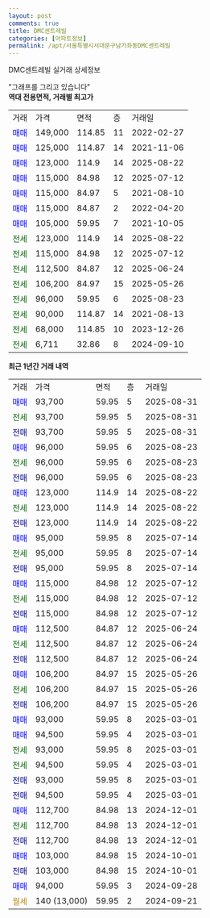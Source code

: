 ```yaml
---
layout: post
comments: true
title: DMC센트레빌
categories: [아파트정보]
permalink: /apt/서울특별시서대문구남가좌동DMC센트레빌
---
```


DMC센트레빌 실거래 상세정보

<script type="text/javascript">
  google.charts.load('current', {'packages':['line', 'corechart']});
  google.charts.setOnLoadCallback(drawChart);

  function drawChart() {
    var data = new google.visualization.DataTable();
    data.addColumn('date', '거래일');
    data.addColumn('number', "매매");
    data.addColumn('number', "전세");
    data.addColumn('number', "전매");

    data.addRows([[new Date(Date.parse("2025-08-31")), 93700, null, null], [new Date(Date.parse("2025-08-31")), null, 93700, null], [new Date(Date.parse("2025-08-31")), null, null, 93700], [new Date(Date.parse("2025-08-23")), 96000, null, null], [new Date(Date.parse("2025-08-23")), null, 96000, null], [new Date(Date.parse("2025-08-23")), null, null, 96000], [new Date(Date.parse("2025-08-22")), 123000, null, null], [new Date(Date.parse("2025-08-22")), null, 123000, null], [new Date(Date.parse("2025-08-22")), null, null, 123000], [new Date(Date.parse("2025-07-14")), 95000, null, null], [new Date(Date.parse("2025-07-14")), null, 95000, null], [new Date(Date.parse("2025-07-14")), null, null, 95000], [new Date(Date.parse("2025-07-12")), 115000, null, null], [new Date(Date.parse("2025-07-12")), null, 115000, null], [new Date(Date.parse("2025-07-12")), null, null, 115000], [new Date(Date.parse("2025-06-24")), 112500, null, null], [new Date(Date.parse("2025-06-24")), null, 112500, null], [new Date(Date.parse("2025-06-24")), null, null, 112500], [new Date(Date.parse("2025-05-26")), 106200, null, null], [new Date(Date.parse("2025-05-26")), null, 106200, null], [new Date(Date.parse("2025-05-26")), null, null, 106200], [new Date(Date.parse("2025-03-01")), 93000, null, null], [new Date(Date.parse("2025-03-01")), 94500, null, null], [new Date(Date.parse("2025-03-01")), null, 93000, null], [new Date(Date.parse("2025-03-01")), null, 94500, null], [new Date(Date.parse("2025-03-01")), null, null, 93000], [new Date(Date.parse("2025-03-01")), null, null, 94500], [new Date(Date.parse("2024-12-01")), 112700, null, null], [new Date(Date.parse("2024-12-01")), null, 112700, null], [new Date(Date.parse("2024-12-01")), null, null, 112700], [new Date(Date.parse("2024-10-01")), 103000, null, null], [new Date(Date.parse("2024-10-01")), null, null, 103000], [new Date(Date.parse("2024-09-28")), 94000, null, null], [new Date(Date.parse("2024-09-21")), null, null, null]]);

    var options = {
      hAxis: {
        format: 'yyyy/MM/dd'
      },    
      lineWidth: 0,
      pointsVisible: true,    
      title: '최근 1년간 유형별 실거래가 분포',
      legend: { position: 'bottom' }
    };

    var formatter = new google.visualization.NumberFormat({pattern:'###,###'} );
    formatter.format(data, 1);
    formatter.format(data, 2);
    
    setTimeout(function() {
        var chart = new google.visualization.LineChart(document.getElementById('columnchart_material'));
        chart.draw(data, (options));
        document.getElementById('loading').style.display = 'none';
    }, 200);
  }
</script>


<div id="loading" style="z-index:20; display: block; margin-left: 0px">"그래프를 그리고 있습니다"</div>
<div id="columnchart_material" style="width: 95%; margin-left: 0px; display: block"></div>
<!-- contents start -->
<b>역대 전용면적, 거래별 최고가</b>
<table class="sortable">
    <tr>
      <td>거래</td>
      <td>가격</td>
      <td>면적</td>
      <td>층</td>
      <td>거래일</td>
    </tr>
        <tr>
          <td><a style="color: blue">매매</a></td>
          <td>149,000</td>
          <td>114.85</td>
          <td>11</td>
          <td>2022-02-27</td>
        </tr>            <tr>
          <td><a style="color: blue">매매</a></td>
          <td>125,000</td>
          <td>114.87</td>
          <td>14</td>
          <td>2021-11-06</td>
        </tr>            <tr>
          <td><a style="color: blue">매매</a></td>
          <td>123,000</td>
          <td>114.9</td>
          <td>14</td>
          <td>2025-08-22</td>
        </tr>            <tr>
          <td><a style="color: blue">매매</a></td>
          <td>115,000</td>
          <td>84.98</td>
          <td>12</td>
          <td>2025-07-12</td>
        </tr>            <tr>
          <td><a style="color: blue">매매</a></td>
          <td>115,000</td>
          <td>84.97</td>
          <td>5</td>
          <td>2021-08-10</td>
        </tr>            <tr>
          <td><a style="color: blue">매매</a></td>
          <td>115,000</td>
          <td>84.87</td>
          <td>2</td>
          <td>2022-04-20</td>
        </tr>            <tr>
          <td><a style="color: blue">매매</a></td>
          <td>105,000</td>
          <td>59.95</td>
          <td>7</td>
          <td>2021-10-05</td>
        </tr>        
        <tr>
              <td><a style="color: darkgreen">전세</a></td>
              <td>123,000</td>
              <td>114.9</td>
              <td>14</td>
              <td>2025-08-22</td>
            </tr>            <tr>
              <td><a style="color: darkgreen">전세</a></td>
              <td>115,000</td>
              <td>84.98</td>
              <td>12</td>
              <td>2025-07-12</td>
            </tr>            <tr>
              <td><a style="color: darkgreen">전세</a></td>
              <td>112,500</td>
              <td>84.87</td>
              <td>12</td>
              <td>2025-06-24</td>
            </tr>            <tr>
              <td><a style="color: darkgreen">전세</a></td>
              <td>106,200</td>
              <td>84.97</td>
              <td>15</td>
              <td>2025-05-26</td>
            </tr>            <tr>
              <td><a style="color: darkgreen">전세</a></td>
              <td>96,000</td>
              <td>59.95</td>
              <td>6</td>
              <td>2025-08-23</td>
            </tr>            <tr>
              <td><a style="color: darkgreen">전세</a></td>
              <td>90,000</td>
              <td>114.87</td>
              <td>14</td>
              <td>2021-08-13</td>
            </tr>            <tr>
              <td><a style="color: darkgreen">전세</a></td>
              <td>68,000</td>
              <td>114.85</td>
              <td>10</td>
              <td>2023-12-26</td>
            </tr>            <tr>
              <td><a style="color: darkgreen">전세</a></td>
              <td>6,711</td>
              <td>32.86</td>
              <td>8</td>
              <td>2024-09-10</td>
            </tr>        
    
</table>

<b>최근 1년간 거래 내역</b>

<table class="sortable">
    <tr>
      <td>거래</td>
      <td>가격</td>
      <td>면적</td>
      <td>층</td>
      <td>거래일</td>
    </tr>
    <tr>
      <td><a style="color: blue">매매</a></td>
      <td>93,700</td>
      <td>59.95</td>
      <td>5</td>
      <td>2025-08-31</td>
    </tr>          <tr>
      <td><a style="color: darkgreen">전세</a></td>
      <td>93,700</td>
      <td>59.95</td>
      <td>5</td>
      <td>2025-08-31</td>
    </tr>          <tr>
      <td><a style="color: darkblue">전매</a></td>
      <td>93,700</td>
      <td>59.95</td>
      <td>5</td>
      <td>2025-08-31</td>
    </tr>          <tr>
      <td><a style="color: blue">매매</a></td>
      <td>96,000</td>
      <td>59.95</td>
      <td>6</td>
      <td>2025-08-23</td>
    </tr>          <tr>
      <td><a style="color: darkgreen">전세</a></td>
      <td>96,000</td>
      <td>59.95</td>
      <td>6</td>
      <td>2025-08-23</td>
    </tr>          <tr>
      <td><a style="color: darkblue">전매</a></td>
      <td>96,000</td>
      <td>59.95</td>
      <td>6</td>
      <td>2025-08-23</td>
    </tr>          <tr>
      <td><a style="color: blue">매매</a></td>
      <td>123,000</td>
      <td>114.9</td>
      <td>14</td>
      <td>2025-08-22</td>
    </tr>          <tr>
      <td><a style="color: darkgreen">전세</a></td>
      <td>123,000</td>
      <td>114.9</td>
      <td>14</td>
      <td>2025-08-22</td>
    </tr>          <tr>
      <td><a style="color: darkblue">전매</a></td>
      <td>123,000</td>
      <td>114.9</td>
      <td>14</td>
      <td>2025-08-22</td>
    </tr>          <tr>
      <td><a style="color: blue">매매</a></td>
      <td>95,000</td>
      <td>59.95</td>
      <td>8</td>
      <td>2025-07-14</td>
    </tr>          <tr>
      <td><a style="color: darkgreen">전세</a></td>
      <td>95,000</td>
      <td>59.95</td>
      <td>8</td>
      <td>2025-07-14</td>
    </tr>          <tr>
      <td><a style="color: darkblue">전매</a></td>
      <td>95,000</td>
      <td>59.95</td>
      <td>8</td>
      <td>2025-07-14</td>
    </tr>          <tr>
      <td><a style="color: blue">매매</a></td>
      <td>115,000</td>
      <td>84.98</td>
      <td>12</td>
      <td>2025-07-12</td>
    </tr>          <tr>
      <td><a style="color: darkgreen">전세</a></td>
      <td>115,000</td>
      <td>84.98</td>
      <td>12</td>
      <td>2025-07-12</td>
    </tr>          <tr>
      <td><a style="color: darkblue">전매</a></td>
      <td>115,000</td>
      <td>84.98</td>
      <td>12</td>
      <td>2025-07-12</td>
    </tr>          <tr>
      <td><a style="color: blue">매매</a></td>
      <td>112,500</td>
      <td>84.87</td>
      <td>12</td>
      <td>2025-06-24</td>
    </tr>          <tr>
      <td><a style="color: darkgreen">전세</a></td>
      <td>112,500</td>
      <td>84.87</td>
      <td>12</td>
      <td>2025-06-24</td>
    </tr>          <tr>
      <td><a style="color: darkblue">전매</a></td>
      <td>112,500</td>
      <td>84.87</td>
      <td>12</td>
      <td>2025-06-24</td>
    </tr>          <tr>
      <td><a style="color: blue">매매</a></td>
      <td>106,200</td>
      <td>84.97</td>
      <td>15</td>
      <td>2025-05-26</td>
    </tr>          <tr>
      <td><a style="color: darkgreen">전세</a></td>
      <td>106,200</td>
      <td>84.97</td>
      <td>15</td>
      <td>2025-05-26</td>
    </tr>          <tr>
      <td><a style="color: darkblue">전매</a></td>
      <td>106,200</td>
      <td>84.97</td>
      <td>15</td>
      <td>2025-05-26</td>
    </tr>          <tr>
      <td><a style="color: blue">매매</a></td>
      <td>93,000</td>
      <td>59.95</td>
      <td>8</td>
      <td>2025-03-01</td>
    </tr>          <tr>
      <td><a style="color: blue">매매</a></td>
      <td>94,500</td>
      <td>59.95</td>
      <td>4</td>
      <td>2025-03-01</td>
    </tr>          <tr>
      <td><a style="color: darkgreen">전세</a></td>
      <td>93,000</td>
      <td>59.95</td>
      <td>8</td>
      <td>2025-03-01</td>
    </tr>          <tr>
      <td><a style="color: darkgreen">전세</a></td>
      <td>94,500</td>
      <td>59.95</td>
      <td>4</td>
      <td>2025-03-01</td>
    </tr>          <tr>
      <td><a style="color: darkblue">전매</a></td>
      <td>93,000</td>
      <td>59.95</td>
      <td>8</td>
      <td>2025-03-01</td>
    </tr>          <tr>
      <td><a style="color: darkblue">전매</a></td>
      <td>94,500</td>
      <td>59.95</td>
      <td>4</td>
      <td>2025-03-01</td>
    </tr>          <tr>
      <td><a style="color: blue">매매</a></td>
      <td>112,700</td>
      <td>84.98</td>
      <td>13</td>
      <td>2024-12-01</td>
    </tr>          <tr>
      <td><a style="color: darkgreen">전세</a></td>
      <td>112,700</td>
      <td>84.98</td>
      <td>13</td>
      <td>2024-12-01</td>
    </tr>          <tr>
      <td><a style="color: darkblue">전매</a></td>
      <td>112,700</td>
      <td>84.98</td>
      <td>13</td>
      <td>2024-12-01</td>
    </tr>          <tr>
      <td><a style="color: blue">매매</a></td>
      <td>103,000</td>
      <td>84.98</td>
      <td>15</td>
      <td>2024-10-01</td>
    </tr>          <tr>
      <td><a style="color: darkblue">전매</a></td>
      <td>103,000</td>
      <td>84.98</td>
      <td>15</td>
      <td>2024-10-01</td>
    </tr>          <tr>
      <td><a style="color: blue">매매</a></td>
      <td>94,000</td>
      <td>59.95</td>
      <td>3</td>
      <td>2024-09-28</td>
    </tr>          <tr>
      <td><a style="color: darkgoldenrod">월세</a></td>
      <td>140 (13,000)</td>
      <td>59.95</td>
      <td>2</td>
      <td>2024-09-21</td>
    </tr>      </table>
<!-- contents end -->    

